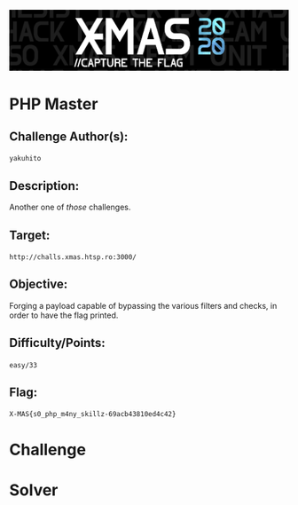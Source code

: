 ![](./../../../assets/images/banner_xmas.png)



    	
<p align="center">
              
# PHP Master

</p>

## Challenge Author(s):
`yakuhito`

## Description:

Another one of *those* challenges.

## Target:

`http://challs.xmas.htsp.ro:3000/`

## Objective:

Forging a payload capable of bypassing the various filters and checks, in order to have the flag printed.

## Difficulty/Points: 
`easy/33`

## Flag:
`X-MAS{s0_php_m4ny_skillz-69acb43810ed4c42}`
# 
<p align="center">

# Challenge

</p>

# Solver

```python

```
